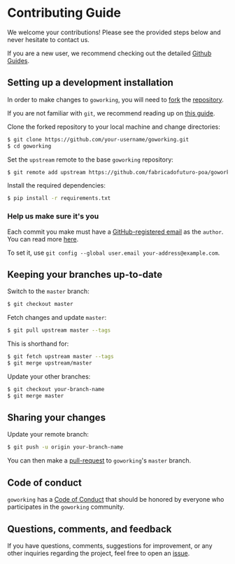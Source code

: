 # Contributing Guide
We welcome your contributions! Please see the provided steps below and never hesitate to contact us.

If you are a new user, we recommend checking out the detailed [Github Guides](https://guides.github.com).

## Setting up a development installation
In order to make changes to `goworking`, you will need to [fork](https://guides.github.com/activities/forking/#fork) the
[repository](https://github.com/fabricadofuturo-poa/goworking).

If you are not familiar with `git`, we recommend reading up on [this guide](https://guides.github.com/introduction/git-handbook/#basic-git).

Clone the forked repository to your local machine and change directories:
```sh
$ git clone https://github.com/your-username/goworking.git
$ cd goworking
```
Set the `upstream` remote to the base `goworking` repository:
```sh
$ git remote add upstream https://github.com/fabricadofuturo-poa/goworking.git
```

Install the required dependencies:
```sh
$ pip install -r requirements.txt
```

### Help us make sure it's you

Each commit you make must have a [GitHub-registered email](https://github.com/settings/emails)
as the `author`. You can read more [here](https://help.github.com/en/github/setting-up-and-managing-your-github-user-account/setting-your-commit-email-address).

To set it, use `git config --global user.email your-address@example.com`.

## Keeping your branches up-to-date

Switch to the `master` branch:
```sh
$ git checkout master
```

Fetch changes and update `master`:
```sh
$ git pull upstream master --tags
```

This is shorthand for:
```sh
$ git fetch upstream master --tags
$ git merge upstream/master
```

Update your other branches:
```sh
$ git checkout your-branch-name
$ git merge master
```

## Sharing your changes

Update your remote branch:
```sh
$ git push -u origin your-branch-name
```

You can then make a [pull-request](https://guides.github.com/activities/forking/#making-a-pull-request) to `goworking`'s `master` branch.


## Code of conduct

`goworking` has a [Code of Conduct](CODE_OF_CONDUCT.md) that should be honored by everyone who participates in the `goworking` community.

## Questions, comments, and feedback

If you have questions, comments, suggestions for improvement, or any other inquiries
regarding the project, feel free to open an [issue](https://github.com/fabricadofuturo-poa/goworking/issues).
